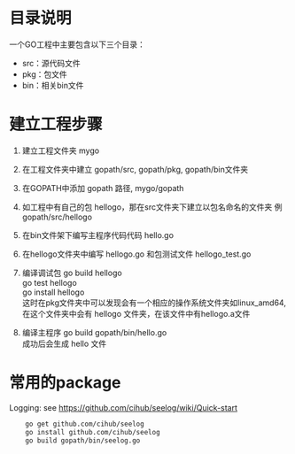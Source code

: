# 目录说明
一个GO工程中主要包含以下三个目录：
* src：源代码文件
* pkg：包文件
* bin：相关bin文件

# 建立工程步骤
1. 建立工程文件夹 mygo
2. 在工程文件夹中建立 gopath/src, gopath/pkg, gopath/bin文件夹
3. 在GOPATH中添加 gopath 路径, mygo/gopath
4. 如工程中有自己的包 hellogo，那在src文件夹下建立以包名命名的文件夹 例 gopath/src/hellogo
5. 在bin文件架下编写主程序代码代码 hello.go
6. 在hellogo文件夹中编写 hellogo.go 和包测试文件 hellogo_test.go
7. 编译调试包
       go build hellogo  
       go test hellogo  
       go install hellogo  
       这时在pkg文件夹中可以发现会有一个相应的操作系统文件夹如linux_amd64, 在这个文件夹中会有 hellogo 文件夹，在该文件中有hellogo.a文件

8. 编译主程序
       go build gopath/bin/hello.go  
       成功后会生成 hello 文件

# 常用的package
Logging: see https://github.com/cihub/seelog/wiki/Quick-start
```bash
    go get github.com/cihub/seelog  
    go install github.com/cihub/seelog  
    go build gopath/bin/seelog.go  
```